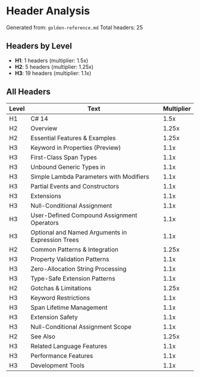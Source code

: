 # Header Analysis

Generated from: `golden-reference.md`
Total headers: 25

## Headers by Level

- **H1**: 1 headers (multiplier: 1.5x)
- **H2**: 5 headers (multiplier: 1.25x)
- **H3**: 19 headers (multiplier: 1.1x)

## All Headers

| Level | Text | Multiplier |
|-------|------|------------|
| H1 | C# 14 | 1.5x |
| H2 | Overview | 1.25x |
| H2 | Essential Features & Examples | 1.25x |
| H3 | Keyword in Properties (Preview) | 1.1x |
| H3 | First-Class Span Types | 1.1x |
| H3 | Unbound Generic Types in | 1.1x |
| H3 | Simple Lambda Parameters with Modifiers | 1.1x |
| H3 | Partial Events and Constructors | 1.1x |
| H3 | Extensions | 1.1x |
| H3 | Null-Conditional Assignment | 1.1x |
| H3 | User-Defined Compound Assignment Operators | 1.1x |
| H3 | Optional and Named Arguments in Expression Trees | 1.1x |
| H2 | Common Patterns & Integration | 1.25x |
| H3 | Property Validation Patterns | 1.1x |
| H3 | Zero-Allocation String Processing | 1.1x |
| H3 | Type-Safe Extension Patterns | 1.1x |
| H2 | Gotchas & Limitations | 1.25x |
| H3 | Keyword Restrictions | 1.1x |
| H3 | Span Lifetime Management | 1.1x |
| H3 | Extension Safety | 1.1x |
| H3 | Null-Conditional Assignment Scope | 1.1x |
| H2 | See Also | 1.25x |
| H3 | Related Language Features | 1.1x |
| H3 | Performance Features | 1.1x |
| H3 | Development Tools | 1.1x |
